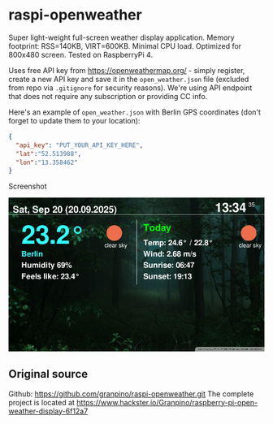 # raspi-openweather

Super light-weight full-screen weather display application. Memory footprint: RSS=140KB, VIRT=600KB.
Minimal CPU load. Optimized for 800x480 screen. Tested on RaspberryPi 4.

Uses free API key from https://openweathermap.org/ - simply register, create a new API key and save it
in the `open_weather.json` file (excluded from repo via `.gitignore` for security reasons). We're using
API endpoint that does not require any subscription or providing CC info.

Here's an example of `open_weather.json` with Berlin GPS coordinates (don't forget to update them
to your location):

```json
{
  "api_key": "PUT_YOUR_API_KEY_HERE",
  "lat":"52.513988",
  "lon":"13.358462"
}
```

Screenshot

![screenshot](screenshots/20250920_berlin.png)

## Original source
Github: https://github.com/granpino/raspi-openweather.git
The complete project is located at https://www.hackster.io/Granpino/raspberry-pi-open-weather-display-6f12a7

